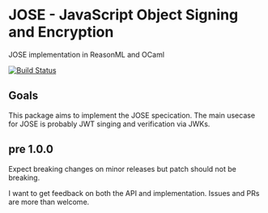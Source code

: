 # JOSE - JavaScript Object Signing and Encryption

JOSE implementation in ReasonML and OCaml

[![Build Status](https://dev.azure.com/strid/reason-jose/_apis/build/status/ulrikstrid.reason-jose?branchName=master)](https://dev.azure.com/strid/reason-jose/_build/latest?definitionId=39&branchName=master)

## Goals

This package aims to implement the JOSE specication.
The main usecase for JOSE is probably JWT singing and verification via JWKs.

## pre 1.0.0

Expect breaking changes on minor releases but patch should not be breaking.

I want to get feedback on both the API and implementation. Issues and PRs are more than welcome.
